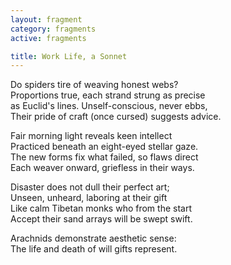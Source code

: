 ```yaml
---
layout: fragment
category: fragments
active: fragments

title: Work Life, a Sonnet
---
```


Do spiders tire of weaving honest webs? <br>
Proportions true, each strand strung as precise <br>
as Euclid's lines. Unself-conscious, never ebbs, <br>
Their pride of craft (once cursed) suggests advice. <br>

Fair morning light reveals keen intellect <br>
Practiced beneath an eight-eyed stellar gaze. <br>
The new forms fix what failed, so flaws direct <br>
Each weaver onward, griefless in their ways. <br>

Disaster does not dull their perfect art; <br>
Unseen, unheard, laboring at their gift <br>
Like calm Tibetan monks who from the start <br>
Accept their sand arrays will be swept swift. <br>

Arachnids demonstrate aesthetic sense: <br>
The life and death of will gifts represent.




